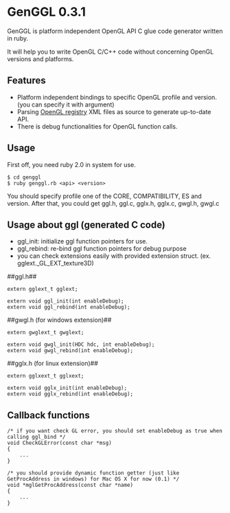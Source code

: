 GenGGL 0.3.1
============================

GenGGL is platform independent OpenGL API C glue code generator written in ruby.

It will help you to write OpenGL C/C++ code without concerning OpenGL versions and platforms.

Features
----------------------------

* Platform independent bindings to specific OpenGL profile and version. (you can specify it with argument)
* Parsing [OpenGL registry](http://www.opengl.org/registry) XML files as source to generate up-to-date API.
* There is debug functionalities for OpenGL function calls.

Usage
----------------------------
First off, you need ruby 2.0 in system for use. 

	$ cd genggl
	$ ruby genggl.rb <api> <version>

You should specify profile one of the CORE, COMPATIBILITY, ES and version. 
After that, you could get ggl.h, ggl.c, gglx.h, gglx.c, gwgl.h, gwgl.c

Usage about ggl (generated C code)
----------------------------
* ggl_init: initialize ggl function pointers for use.
* ggl_rebind: re-bind ggl function pointers for debug purpose
* you can check extensions easily with provided extension struct. (ex. gglext._GL_EXT_texture3D)

##ggl.h##

	extern gglext_t gglext;

	extern void ggl_init(int enableDebug);
	extern void ggl_rebind(int enableDebug);

##gwgl.h (for windows extension)##

	extern gwglext_t gwglext;

	extern void gwgl_init(HDC hdc, int enableDebug);
	extern void gwgl_rebind(int enableDebug);

##gglx.h (for linux extension)##

	extern gglxext_t gglxext;

	extern void gglx_init(int enableDebug);
	extern void gglx_rebind(int enableDebug);

Callback functions
----------------------------
	/* if you want check GL error, you should set enableDebug as true when calling ggl_bind */
	void CheckGLError(const char *msg)
	{
    	...
	}

	/* you should provide dynamic function getter (just like GetProcAddress in windows) for Mac OS X for now (0.1) */
	void *mglGetProcAddress(const char *name)
	{
    	...
	}
